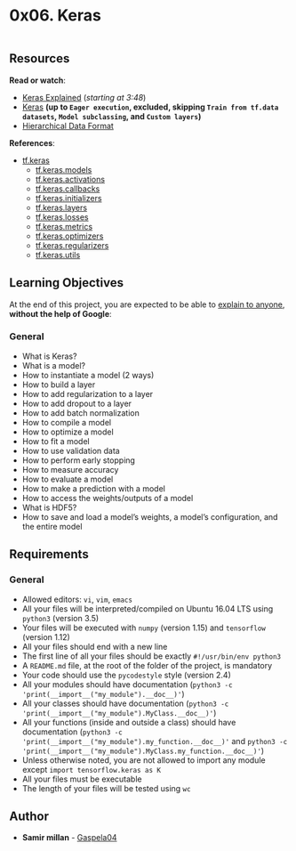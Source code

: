 <h1 class="gap">0x06. Keras</h1>

<article id="description" class="gap formatted-content">
    <p><img src="https://holbertonintranet.s3.amazonaws.com/uploads/medias/2018/11/c48e37d9cda2293173b7.png?X-Amz-Algorithm=AWS4-HMAC-SHA256&amp;X-Amz-Credential=AKIARDDGGGOUWMNL5ANN%2F20200831%2Fus-east-1%2Fs3%2Faws4_request&amp;X-Amz-Date=20200831T171223Z&amp;X-Amz-Expires=86400&amp;X-Amz-SignedHeaders=host&amp;X-Amz-Signature=37c2f7e2803bf04b5fa38ad81ea05f6865ff4fdf95f84c3a835fc65d818c146d" alt="" style=""></p>

<h2>Resources</h2>

<p><strong>Read or watch</strong>:</p>

<ul>
<li><a href="/rltoken/Q6LXU1f1JwaOe7fakxQYMA" title="Keras Explained" target="_blank">Keras Explained</a> (<em>starting at 3:48</em>)</li>
<li><a href="/rltoken/aMY5GW_HGJwP9Q5wvSI-Pw" title="Keras" target="_blank">Keras</a> <strong>(up to <code>Eager execution</code>, excluded, skipping <code>Train from tf.data datasets</code>, <code>Model subclassing</code>, and <code>Custom layers</code>)</strong></li>
<li><a href="/rltoken/9wXncIBTP1NMQZ-djKipUw" title="Hierarchical Data Format" target="_blank">Hierarchical Data Format</a> </li>
</ul>

<p><strong>References</strong>:</p>

<ul>
<li><a href="/rltoken/QIr8pYMIq97fL1W_0Xf5Lw" title="tf.keras" target="_blank">tf.keras</a>

<ul>
<li><a href="/rltoken/tt59IJwHm-jR6wsj3-xGmg" title="tf.keras.models" target="_blank">tf.keras.models</a> </li>
<li><a href="/rltoken/RkojCB9z3AMwRhfwGn8-Sg" title="tf.keras.activations" target="_blank">tf.keras.activations</a> </li>
<li><a href="/rltoken/4nuPR_tgTHRVPJf58q1GkQ" title="tf.keras.callbacks" target="_blank">tf.keras.callbacks</a> </li>
<li><a href="/rltoken/MGIvFa_LFN9vJZDgyDxEIg" title="tf.keras.initializers" target="_blank">tf.keras.initializers</a> </li>
<li><a href="/rltoken/RcHDkU1YPRDB0jvJpQydlw" title="tf.keras.layers" target="_blank">tf.keras.layers</a> </li>
<li><a href="/rltoken/8WAjEs_O7B1e4mSbrxe1ug" title="tf.keras.losses" target="_blank">tf.keras.losses</a> </li>
<li><a href="/rltoken/CIyMKjRfwJrGHoMjYUOW7w" title="tf.keras.metrics" target="_blank">tf.keras.metrics</a> </li>
<li><a href="/rltoken/2xQZg3VcLSTSZuc3ZiaTtw" title="tf.keras.optimizers" target="_blank">tf.keras.optimizers</a> </li>
<li><a href="/rltoken/GTDal6CFChWOd2a0aL8ilw" title="tf.keras.regularizers" target="_blank">tf.keras.regularizers</a> </li>
<li><a href="/rltoken/HzhMInrXwKYfoymxD5nndQ" title="tf.keras.utils" target="_blank">tf.keras.utils</a> </li>
</ul></li>
</ul>

<h2>Learning Objectives</h2>

<p>At the end of this project, you are expected to be able to <a href="/rltoken/PCF_6RIHFTGdVz23h5v2fg" title="explain to anyone" target="_blank">explain to anyone</a>, <strong>without the help of Google</strong>:</p>

<h3>General</h3>

<ul>
<li>What is Keras?</li>
<li>What is a model?</li>
<li>How to instantiate a model (2 ways)</li>
<li>How to build a layer</li>
<li>How to add regularization to a layer</li>
<li>How to add dropout to a layer</li>
<li>How to add batch normalization</li>
<li>How to compile a model</li>
<li>How to optimize a model</li>
<li>How to fit a model</li>
<li>How to use validation data</li>
<li>How to perform early stopping</li>
<li>How to measure accuracy</li>
<li>How to evaluate a model</li>
<li>How to make a prediction with a model</li>
<li>How to access the weights/outputs of a model</li>
<li>What is HDF5?</li>
<li>How to save and load a model’s weights, a model’s configuration, and the entire model</li>
</ul>

<h2>Requirements</h2>

<h3>General</h3>

<ul>
<li>Allowed editors: <code>vi</code>, <code>vim</code>, <code>emacs</code></li>
<li>All your files will be interpreted/compiled on Ubuntu 16.04 LTS using <code>python3</code> (version 3.5)</li>
<li>Your files will be executed with <code>numpy</code> (version 1.15) and <code>tensorflow</code> (version 1.12)</li>
<li>All your files should end with a new line</li>
<li>The first line of all your files should be exactly <code>#!/usr/bin/env python3</code></li>
<li>A <code>README.md</code> file, at the root of the folder of the project, is mandatory</li>
<li>Your code should use the <code>pycodestyle</code> style (version 2.4)</li>
<li>All your modules should have documentation (<code>python3 -c 'print(__import__("my_module").__doc__)'</code>)</li>
<li>All your classes should have documentation (<code>python3 -c 'print(__import__("my_module").MyClass.__doc__)'</code>)</li>
<li>All your functions (inside and outside a class) should have documentation (<code>python3 -c 'print(__import__("my_module").my_function.__doc__)'</code> and <code>python3 -c 'print(__import__("my_module").MyClass.my_function.__doc__)'</code>)</li>
<li>Unless otherwise noted, you are not allowed to import any module except <code>import tensorflow.keras as K</code></li>
<li>All your files must be executable</li>
<li>The length of your files will be tested using <code>wc</code></li>
</ul>

  </article>

## Author
* **Samir millan** - [Gaspela04](https://github.com/Gaspela04)
